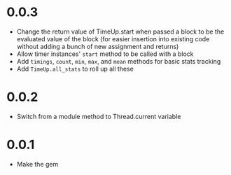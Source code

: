 # 0.0.3

- Change the return value of TimeUp.start when passed a block to be the
  evaluated value of the block (for easier insertion into existing code without
  adding a bunch of new assignment and returns)
- Allow timer instances' `start` method to be called with a block
- Add `timings`, `count`, `min`, `max`, and `mean` methods for basic stats
  tracking
- Add `TimeUp.all_stats` to roll up all these

# 0.0.2

- Switch from a module method to Thread.current variable

# 0.0.1

- Make the gem



